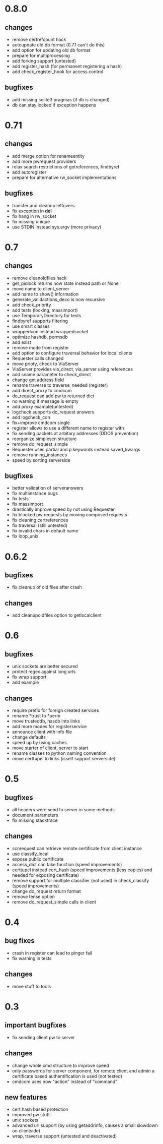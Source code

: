 # 0.8.0
## changes
* remove certrefcount hack
* autoupdate old db format (0.7.1 can't do this)
* add option for updating old db format
* prepare for multiprocessing
* add forking support (untested)
* add register_hash (for permanent registering a hash)
* add check_register_hook for access control

## bugfixes
* add missing sqlite3 pragmas (if db is changed)
* db can stay locked if exception happens

# 0.71
## changes
* add merge option for renameentity
* add more pwrequest providers
* relax search restrictions of getreferences, findbyref
* add autoregister
* prepare for alternative rw_socket implementations

## bugfixes
* transfer and cleanup leftovers
* fix exception in __del__
* fix hang in rw_socket
* fix missing unique
* use STDIN instead sys.argv (more privacy)

# 0.7
## changes
* remove cleanoldfiles hack
* get_pidlock returns now state instead path or None
* move name to client_server
* add name to show() information
* generate_validactions_deco is now recursive
* add check_priority
* add tests (locking, massimport)
* use TemporaryDirectory for tests
* findbyref supports filtering
* use smart classes
* wrappedcon instead wrappedsocket
* optimize hashdb, permsdb
* add exist
* remove mode from register
* add option to configure traversal behavior for local clients
* Requester calls changed
* move prioty, check to ViaServer
* ViaServer provides via_direct, via_server using references
* add sname parameter to check_direct
* change get address field
* rename traverse to traverse_needed (register)
* add direct_proxy to cmdcom
* do_request can add pw to returned dict
* no warning if message is empty
* add proxy example(untested)
* logcheck supports do_request answers
* add logcheck_con
* fix+improve cmdcom single
* register allows to use a different name to register with
* fix sending packets at arbitary addresses (DDOS prevention)
* reorganize simplescn structure
* remove do_request_simple
* Requester uses partial and p.keywords instead saved_kwargs
* remove running_instances
* speed by sorting serverside

## bugfixes
* better validation of serveranswers
* fix multiinstance bugs
* fix tests
* fix massimport
* drastically improve speed by not using Requester
* fix blocked pw requests by moving composed requests
* fix cleaning certreferences
* fix traversal (still untested)
* fix invalid chars in default name
* fix loop_unix

# 0.6.2
## bugfixes
* fix cleanup of old files after crash
## changes
* add cleanupoldfiles option to getlocalclient

# 0.6
## bugfixes
* unix sockets are better secured
* protect regex against long urls
* fix wrap support
* add example

## changes
* require prefix for foreign created services
* rename *trust to *perm
* move trusteddb, hasdb into links
* add more modes for registerservice
* announce client with info file
* change defaults
* speed up by using caches
* move starter of client, server to start
* rename classes to python naming convention
* move certtupel to links (isself support serverside)

# 0.5
## bugfixes
* all headers were send to server in some methods
* document parameters
* fix missing stacktrace

## changes
* scnrequest can retrieve remote certificate from client instance
* use classify_local
* expose public certificate
* access_dict can take function (speed improvements)
* certtupel instead cert_hash (speed improvements (less copies) and needed for exposing certificate)
* remove support for multiple classifier (not used) in check_classify (speed improvements)
* change do_request return format
* remove tense option
* remove do_request_simple calls in client

# 0.4
## bug fixes
* crash in register can lead to pinger fail
* fix warning in tests
## changes
* move stuff to tools

# 0.3
## important bugfixes
* fix sending client pw to server

## changes
* change whole cmd structure to improve speed
* only passwords for server component, for remote client and admin a certificate based authentification is used (not tested)
* cmdcom uses now "action" instead of "command"


## new features
* cert hash based protection
* improved pw stuff
* unix sockets
* advanced url support (by using getaddrinfo, causes a small slowdown on clientside)
* wrap, traverse support (untested and deactivated)

